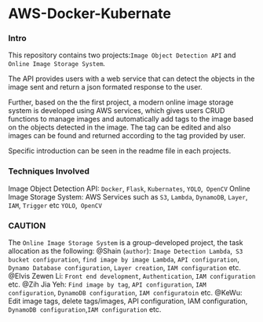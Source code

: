 # AWS-Docker-Kubernate

### Intro
This repository contains two projects:`Image Object Detection API` and `Online Image Storage System`.

The API provides users with a web service that can detect the objects in the image sent and return a json formated response to the user. 

Further, based on the the first project, a modern online image storage system is developed using AWS services, which gives users CRUD functions to manage images and automatically add tags to the image based on the objects detected in the image. The tag can be edited and also images can be found and returned according to the tag provided by user.

Specific introduction can be seen in the readme file in each projects.

### Techniques Involved
Image Object Detection API:
`Docker`, `Flask`, `Kubernates`, `YOLO`,` OpenCV`
Online Image Storage System:
AWS Services such as `S3`, `Lambda`, `DynamoDB`, `Layer`, `IAM`, `Trigger` etc
`YOLO`,` OpenCV`

### CAUTION
The `Online Image Storage System` is a group-developed project, the task allocation as the following:
@Shain (`author`): `Image Detection Lambda`,` S3 bucket configuration`, `find image by image Lambda`, `API configuration`, `Dynamo Database configuration`, `Layer creation`, `IAM configuration`  etc.
@Elvis Zewen Li: `Front end development`, `Authentication`, `IAM configuration` etc.
@Zih Jia Yeh: `Find image by tag`, `API configuration`, `IAM configuration`, `DynamoDB configuration`, `IAM configuratoin` etc.
@KeWu: Edit image tags, delete tags/images, API configuration, IAM configuration, `DynamoDB configuration`,`IAM configuration` etc.

